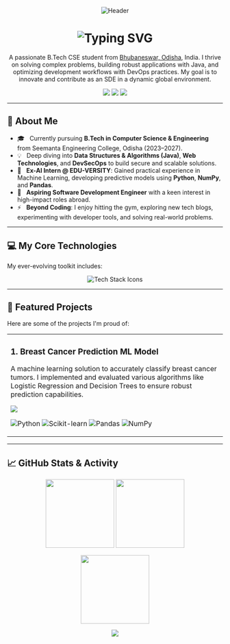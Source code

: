 <p align="center">
  <img src="https://capsule-render.vercel.app/api?type=waving&color=gradient&height=200&section=header&text=Hey%20There!%20I'm%20Chandrakanta%20👋&fontSize=35&fontColor=auto&animation=twinkling&fontAlignY=40" alt="Header"/>
</p>

<h1 align="center">
  <img src="https://readme-typing-svg.herokuapp.com?font=Fira+Code&size=28&duration=3000&pause=1000&color=00F7FF&center=true&vCenter=true&width=700&lines=B.Tech+in+Computer+Science+%26+Engineering;Java+Developer+%7C+DevOps+Enthusiast;Future+SDE+%7C+Problem+Solver;Always+Learning+%26+Building" alt="Typing SVG"/>
</h1>

<p align="center">
  A passionate B.Tech CSE student from <a href="https://en.wikipedia.org/wiki/Bhubaneswar" target="_blank">Bhubaneswar, Odisha</a>, India. I thrive on solving complex problems, building robust applications with Java, and optimizing development workflows with DevOps practices. My goal is to innovate and contribute as an SDE in a dynamic global environment.
</p>

<p align="center">
  <a href="https://linkedin.com/in/ck-barik" target="_blank"><img src="https://img.shields.io/badge/LinkedIn-%230A66C2.svg?style=for-the-badge&logo=linkedin&logoColor=white"/></a>
  <a href="https://github.com/Secret371" target="_blank"><img src="https://img.shields.io/badge/GitHub-%2312100E.svg?style=for-the-badge&logo=github&logoColor=white"/></a>
  <a href="mailto:chandrakantabarik66@gmail.com" target="_blank"><img src="https://img.shields.io/badge/Email-D14836.svg?style=for-the-badge&logo=gmail&logoColor=white"/></a>
</p>

---

## 🌱 About Me

-   🎓 &nbsp; Currently pursuing **B.Tech in Computer Science & Engineering** from Seemanta Engineering College, Odisha (2023–2027).
-   💡 &nbsp; Deep diving into **Data Structures & Algorithms (Java)**, **Web Technologies**, and **DevSecOps** to build secure and scalable solutions.
-   💼 &nbsp; **Ex-AI Intern @ EDU-VERSITY**: Gained practical experience in Machine Learning, developing predictive models using **Python**, **NumPy**, and **Pandas**.
-   🚀 &nbsp; **Aspiring Software Development Engineer** with a keen interest in high-impact roles abroad.
-   ⚡ &nbsp; **Beyond Coding**: I enjoy hitting the gym, exploring new tech blogs, experimenting with developer tools, and solving real-world problems.

---

## 💻 My Core Technologies

My ever-evolving toolkit includes:

<p align="center">
  <img src="https://skillicons.dev/icons?i=java,python,html,css,javascript,spring,git,github,linux,mysql,docker,kubernetes,jenkins,aws,vscode,pycharm&theme=dark" alt="Tech Stack Icons"/>
</p>

---

## 🌟 Featured Projects

Here are some of the projects I'm proud of:

<table width="100%">
  <tr>
    <td width="100%">
      <h3>1. Breast Cancer Prediction ML Model</h3>
      <p>A machine learning solution to accurately classify breast cancer tumors. I implemented and evaluated various algorithms like Logistic Regression and Decision Trees to ensure robust prediction capabilities.</p>
      <p>
        <a href="https://github.com/Secret371/Breast_Cancer_Prediction_ML_Project" target="_blank"><img src="https://img.shields.io/badge/GitHub-Repo-10B981?style=for-the-badge&logo=github&logoColor=white"></a>
      </p>
      <p>
        <img src="https://img.shields.io/badge/Python-3776AB?style=for-the-badge&logo=python&logoColor=white" alt="Python">
        <img src="https://img.shields.io/badge/Scikit--learn-F7931E?style=for-the-badge&logo=scikit-learn&logoColor=white" alt="Scikit-learn">
        <img src="https://img.shields.io/badge/Pandas-150458?style=for-the-badge&logo=pandas&logoColor=white" alt="Pandas">
        <img src="https://img.shields.io/badge/NumPy-013243?style=for-the-badge&logo=numpy&logoColor=white" alt="NumPy">
      </p>
    </td>
  </tr>
  </table>

---

## 📈 GitHub Stats & Activity

<p align="center">
  <img height="160em" src="https://github-readme-stats.vercel.app/api/top-langs/?username=Secret371&layout=compact&theme=tokyonight&hide_border=true&langs_count=8"/>
  <img height="160em" src="https://github-readme-stats.vercel.app/api?username=Secret371&show_icons=true&theme=tokyonight&hide_border=true&count_private=true&include_all_commits=true"/>
</p>
<p align="center">
  <img height="160em" src="https://github-readme-streak-stats.herokuapp.com/?user=Secret371&theme=tokyonight&hide_border=true"/>
</p>
<p align="center">
  <img src="https://github-readme-activity-graph.vercel.app/graph?username=Secret371&bg_color=1A1B27&color=79E392&line=79E392&point=FFFFFF&area=true&hide_border=true"/>
</p>

<p align="center">
  <img src="https://github.com/Secret371/Secret371/blob/output
